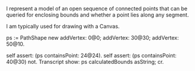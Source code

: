 I represent a model of an open sequence of connected points that can be queried forenclosing bounds and whether a point lies along any segment. I am typically used for drawing with a Canvas.ps := PathShape new        addVertex: 0@0;        addVertex: 30@30;        addVertex: 50@10.        self assert: (ps containsPoint: 24@24).self assert: (ps containsPoint: 40@30) not.Transcript show: ps calculatedBounds asString; cr.